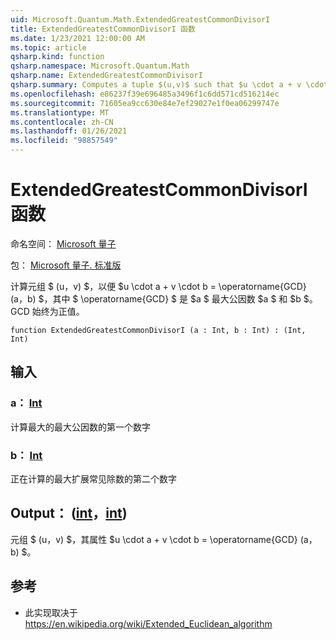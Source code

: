 ```yaml
---
uid: Microsoft.Quantum.Math.ExtendedGreatestCommonDivisorI
title: ExtendedGreatestCommonDivisorI 函数
ms.date: 1/23/2021 12:00:00 AM
ms.topic: article
qsharp.kind: function
qsharp.namespace: Microsoft.Quantum.Math
qsharp.name: ExtendedGreatestCommonDivisorI
qsharp.summary: Computes a tuple $(u,v)$ such that $u \cdot a + v \cdot b = \operatorname{GCD}(a, b)$, where $\operatorname{GCD}$ is $a$ greatest common divisor of $a$ and $b$. The GCD is always positive.
ms.openlocfilehash: e86237f39e696485a3496f1c6dd571cd516214ec
ms.sourcegitcommit: 71605ea9cc630e84e7ef29027e1f0ea06299747e
ms.translationtype: MT
ms.contentlocale: zh-CN
ms.lasthandoff: 01/26/2021
ms.locfileid: "98857549"
---
```

# <a name="extendedgreatestcommondivisori-function"></a>ExtendedGreatestCommonDivisorI 函数

命名空间： [Microsoft 量子](xref:Microsoft.Quantum.Math)

包： [Microsoft 量子. 标准版](https://nuget.org/packages/Microsoft.Quantum.Standard)


计算元组 $ (u，v) $，以便 $u \cdot a + v \cdot b = \operatorname{GCD} (a，b) $，其中 $ \operatorname{GCD} $ 是 $a $ 最大公因数 $a $ 和 $b $。 GCD 始终为正值。

```qsharp
function ExtendedGreatestCommonDivisorI (a : Int, b : Int) : (Int, Int)
```


## <a name="input"></a>输入

### <a name="a--int"></a>a： [Int](xref:microsoft.quantum.lang-ref.int)

计算最大的最大公因数的第一个数字


### <a name="b--int"></a>b： [Int](xref:microsoft.quantum.lang-ref.int)

正在计算的最大扩展常见除数的第二个数字



## <a name="output--intint"></a>Output： ([int](xref:microsoft.quantum.lang-ref.int)，[int](xref:microsoft.quantum.lang-ref.int)) 

元组 $ (u，v) $，其属性 $u \cdot a + v \cdot b = \operatorname{GCD} (a，b) $。

## <a name="references"></a>参考

- 此实现取决于 https://en.wikipedia.org/wiki/Extended_Euclidean_algorithm